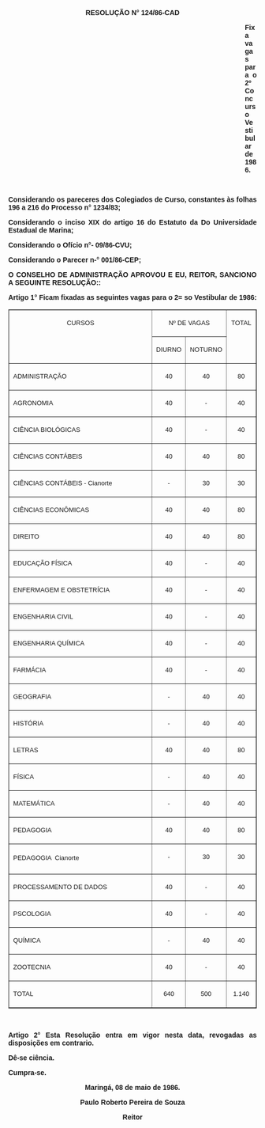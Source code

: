 <BODY>

<B><FONT FACE="Arial"><P ALIGN="CENTER">RESOLU&Ccedil;&Atilde;O N° 124/86-CAD</P>
<P ALIGN="CENTER"></P><DIR>
<DIR>
<DIR>
<DIR>
<DIR>
<DIR>
<DIR>
<DIR>
<DIR>
<DIR>
<DIR>
<DIR>

</B><P ALIGN="JUSTIFY">Fixa vagas para o 2º Concurso Vestibular de 1986.</P>
<P ALIGN="JUSTIFY"></P>
<P ALIGN="JUSTIFY">&nbsp;</P></DIR>
</DIR>
</DIR>
</DIR>
</DIR>
</DIR>
</DIR>
</DIR>
</DIR>
</DIR>
</DIR>
</DIR>

<P ALIGN="JUSTIFY">Considerando os pareceres dos Colegiados de Curso, constantes &agrave;s folhas 196 a 216 do Processo n° 1234/83;</P>
<P ALIGN="JUSTIFY">Considerando o inciso XIX do artigo 16 do Estatuto da Do Universidade Estadual de Marina;</P>
<P ALIGN="JUSTIFY">Considerando o Of&iacute;cio n°- 09/86-CVU;</P>
<P ALIGN="JUSTIFY">Considerando o Parecer n-° 001/86-CEP;</P>
<P ALIGN="JUSTIFY"></P>
<B><P ALIGN="JUSTIFY">O CONSELHO DE ADMINISTRA&Ccedil;&Atilde;O APROVOU E EU, REITOR, SANCIONO A SEGUINTE RESOLU&Ccedil;&Atilde;O:</B>:</P>
<P ALIGN="JUSTIFY"></P>
<B><P ALIGN="JUSTIFY">Artigo 1°</B>  Ficam fixadas as seguintes vagas para o 2= so Vestibular de 1986:</P></FONT>
<TABLE BORDER CELLSPACING=1 CELLPADDING=4 WIDTH=598>
<TR><TD WIDTH="61%" VALIGN="TOP" ROWSPAN=2>
<FONT FACE="Arial" SIZE=2><P ALIGN="CENTER"></P>
<P ALIGN="CENTER">CURSOS</FONT></TD>
<TD WIDTH="27%" VALIGN="TOP" COLSPAN=2>
<FONT FACE="Arial" SIZE=2><P ALIGN="CENTER">Nº DE VAGAS</FONT></TD>
<TD WIDTH="12%" VALIGN="TOP" ROWSPAN=2>
<FONT FACE="Arial" SIZE=2><P ALIGN="CENTER"></P>
<P ALIGN="CENTER">TOTAL</FONT></TD>
</TR>
<TR><TD WIDTH="13%" VALIGN="TOP">
<FONT FACE="Arial" SIZE=2><P ALIGN="CENTER">DIURNO</FONT></TD>
<TD WIDTH="14%" VALIGN="TOP">
<FONT FACE="Arial" SIZE=2><P ALIGN="CENTER">NOTURNO</FONT></TD>
</TR>
<TR><TD WIDTH="61%" VALIGN="TOP">
<FONT FACE="Arial" SIZE=2><P ALIGN="JUSTIFY">ADMINISTRA&Ccedil;&Atilde;O </FONT></TD>
<TD WIDTH="13%" VALIGN="TOP">
<FONT FACE="Arial" SIZE=2><P ALIGN="CENTER">40</FONT></TD>
<TD WIDTH="14%" VALIGN="TOP">
<FONT FACE="Arial" SIZE=2><P ALIGN="CENTER">40</FONT></TD>
<TD WIDTH="12%" VALIGN="TOP">
<FONT FACE="Arial" SIZE=2><P ALIGN="CENTER">80</FONT></TD>
</TR>
<TR><TD WIDTH="61%" VALIGN="TOP">
<FONT FACE="Arial" SIZE=2><P ALIGN="JUSTIFY">AGRONOMIA</FONT></TD>
<TD WIDTH="13%" VALIGN="TOP">
<FONT FACE="Arial" SIZE=2><P ALIGN="CENTER">40</FONT></TD>
<TD WIDTH="14%" VALIGN="TOP">
<FONT FACE="Arial" SIZE=2><P ALIGN="CENTER">-</FONT></TD>
<TD WIDTH="12%" VALIGN="TOP">
<FONT FACE="Arial" SIZE=2><P ALIGN="CENTER">40</FONT></TD>
</TR>
<TR><TD WIDTH="61%" VALIGN="TOP">
<FONT FACE="Arial" SIZE=2><P ALIGN="JUSTIFY">CI&Ecirc;NCIA BIOL&Oacute;GICAS</FONT></TD>
<TD WIDTH="13%" VALIGN="TOP">
<FONT FACE="Arial" SIZE=2><P ALIGN="CENTER">40</FONT></TD>
<TD WIDTH="14%" VALIGN="TOP">
<FONT FACE="Arial" SIZE=2><P ALIGN="CENTER">-</FONT></TD>
<TD WIDTH="12%" VALIGN="TOP">
<FONT FACE="Arial" SIZE=2><P ALIGN="CENTER">40</FONT></TD>
</TR>
<TR><TD WIDTH="61%" VALIGN="TOP">
<FONT FACE="Arial" SIZE=2><P ALIGN="JUSTIFY">CI&Ecirc;NCIAS CONT&Aacute;BEIS</FONT></TD>
<TD WIDTH="13%" VALIGN="TOP">
<FONT FACE="Arial" SIZE=2><P ALIGN="CENTER">40</FONT></TD>
<TD WIDTH="14%" VALIGN="TOP">
<FONT FACE="Arial" SIZE=2><P ALIGN="CENTER">40</FONT></TD>
<TD WIDTH="12%" VALIGN="TOP">
<FONT FACE="Arial" SIZE=2><P ALIGN="CENTER">80</FONT></TD>
</TR>
<TR><TD WIDTH="61%" VALIGN="TOP">
<FONT FACE="Arial" SIZE=2><P ALIGN="JUSTIFY">CI&Ecirc;NCIAS CONT&Aacute;BEIS  - Cianorte </FONT></TD>
<TD WIDTH="13%" VALIGN="TOP">
<FONT FACE="Arial" SIZE=2><P ALIGN="CENTER">-</FONT></TD>
<TD WIDTH="14%" VALIGN="TOP">
<FONT FACE="Arial" SIZE=2><P ALIGN="CENTER">30</FONT></TD>
<TD WIDTH="12%" VALIGN="TOP">
<FONT FACE="Arial" SIZE=2><P ALIGN="CENTER">30</FONT></TD>
</TR>
<TR><TD WIDTH="61%" VALIGN="TOP">
<FONT FACE="Arial" SIZE=2><P ALIGN="JUSTIFY">CI&Ecirc;NCIAS ECON&Ocirc;MICAS</FONT></TD>
<TD WIDTH="13%" VALIGN="TOP">
<FONT FACE="Arial" SIZE=2><P ALIGN="CENTER">40</FONT></TD>
<TD WIDTH="14%" VALIGN="TOP">
<FONT FACE="Arial" SIZE=2><P ALIGN="CENTER">40</FONT></TD>
<TD WIDTH="12%" VALIGN="TOP">
<FONT FACE="Arial" SIZE=2><P ALIGN="CENTER">80</FONT></TD>
</TR>
<TR><TD WIDTH="61%" VALIGN="TOP">
<FONT FACE="Arial" SIZE=2><P ALIGN="JUSTIFY">DIREITO</FONT></TD>
<TD WIDTH="13%" VALIGN="TOP">
<FONT FACE="Arial" SIZE=2><P ALIGN="CENTER">40</FONT></TD>
<TD WIDTH="14%" VALIGN="TOP">
<FONT FACE="Arial" SIZE=2><P ALIGN="CENTER">40</FONT></TD>
<TD WIDTH="12%" VALIGN="TOP">
<FONT FACE="Arial" SIZE=2><P ALIGN="CENTER">80</FONT></TD>
</TR>
<TR><TD WIDTH="61%" VALIGN="TOP">
<FONT FACE="Arial" SIZE=2><P ALIGN="JUSTIFY">EDUCA&Ccedil;&Atilde;O F&Iacute;SICA</FONT></TD>
<TD WIDTH="13%" VALIGN="TOP">
<FONT FACE="Arial" SIZE=2><P ALIGN="CENTER">40</FONT></TD>
<TD WIDTH="14%" VALIGN="TOP">
<FONT FACE="Arial" SIZE=2><P ALIGN="CENTER">-</FONT></TD>
<TD WIDTH="12%" VALIGN="TOP">
<FONT FACE="Arial" SIZE=2><P ALIGN="CENTER">40</FONT></TD>
</TR>
<TR><TD WIDTH="61%" VALIGN="TOP">
<FONT FACE="Arial" SIZE=2><P ALIGN="JUSTIFY">ENFERMAGEM E OBSTETR&Iacute;CIA</FONT></TD>
<TD WIDTH="13%" VALIGN="TOP">
<FONT FACE="Arial" SIZE=2><P ALIGN="CENTER">40</FONT></TD>
<TD WIDTH="14%" VALIGN="TOP">
<FONT FACE="Arial" SIZE=2><P ALIGN="CENTER">-</FONT></TD>
<TD WIDTH="12%" VALIGN="TOP">
<FONT FACE="Arial" SIZE=2><P ALIGN="CENTER">40</FONT></TD>
</TR>
<TR><TD WIDTH="61%" VALIGN="TOP">
<FONT FACE="Arial" SIZE=2><P ALIGN="JUSTIFY">ENGENHARIA CIVIL</FONT></TD>
<TD WIDTH="13%" VALIGN="TOP">
<FONT FACE="Arial" SIZE=2><P ALIGN="CENTER">40</FONT></TD>
<TD WIDTH="14%" VALIGN="TOP">
<FONT FACE="Arial" SIZE=2><P ALIGN="CENTER">-</FONT></TD>
<TD WIDTH="12%" VALIGN="TOP">
<FONT FACE="Arial" SIZE=2><P ALIGN="CENTER">40</FONT></TD>
</TR>
<TR><TD WIDTH="61%" VALIGN="TOP">
<FONT FACE="Arial" SIZE=2><P ALIGN="JUSTIFY">ENGENHARIA QU&Iacute;MICA</FONT></TD>
<TD WIDTH="13%" VALIGN="TOP">
<FONT FACE="Arial" SIZE=2><P ALIGN="CENTER">40</FONT></TD>
<TD WIDTH="14%" VALIGN="TOP">
<FONT FACE="Arial" SIZE=2><P ALIGN="CENTER">-</FONT></TD>
<TD WIDTH="12%" VALIGN="TOP">
<FONT FACE="Arial" SIZE=2><P ALIGN="CENTER">40</FONT></TD>
</TR>
<TR><TD WIDTH="61%" VALIGN="TOP">
<FONT FACE="Arial" SIZE=2><P ALIGN="JUSTIFY">FARM&Aacute;CIA</FONT></TD>
<TD WIDTH="13%" VALIGN="TOP">
<FONT FACE="Arial" SIZE=2><P ALIGN="CENTER">40</FONT></TD>
<TD WIDTH="14%" VALIGN="TOP">
<FONT FACE="Arial" SIZE=2><P ALIGN="CENTER">-</FONT></TD>
<TD WIDTH="12%" VALIGN="TOP">
<FONT FACE="Arial" SIZE=2><P ALIGN="CENTER">40</FONT></TD>
</TR>
<TR><TD WIDTH="61%" VALIGN="TOP">
<FONT FACE="Arial" SIZE=2><P ALIGN="JUSTIFY">GEOGRAFIA</FONT></TD>
<TD WIDTH="13%" VALIGN="TOP">
<FONT FACE="Arial" SIZE=2><P ALIGN="CENTER">-</FONT></TD>
<TD WIDTH="14%" VALIGN="TOP">
<FONT FACE="Arial" SIZE=2><P ALIGN="CENTER">40</FONT></TD>
<TD WIDTH="12%" VALIGN="TOP">
<FONT FACE="Arial" SIZE=2><P ALIGN="CENTER">40</FONT></TD>
</TR>
<TR><TD WIDTH="61%" VALIGN="TOP">
<FONT FACE="Arial" SIZE=2><P ALIGN="JUSTIFY">HIST&Oacute;RIA</FONT></TD>
<TD WIDTH="13%" VALIGN="TOP">
<FONT FACE="Arial" SIZE=2><P ALIGN="CENTER">-</FONT></TD>
<TD WIDTH="14%" VALIGN="TOP">
<FONT FACE="Arial" SIZE=2><P ALIGN="CENTER">40</FONT></TD>
<TD WIDTH="12%" VALIGN="TOP">
<FONT FACE="Arial" SIZE=2><P ALIGN="CENTER">40</FONT></TD>
</TR>
<TR><TD WIDTH="61%" VALIGN="TOP">
<FONT FACE="Arial" SIZE=2><P ALIGN="JUSTIFY">LETRAS</FONT></TD>
<TD WIDTH="13%" VALIGN="TOP">
<FONT FACE="Arial" SIZE=2><P ALIGN="CENTER">40</FONT></TD>
<TD WIDTH="14%" VALIGN="TOP">
<FONT FACE="Arial" SIZE=2><P ALIGN="CENTER">40</FONT></TD>
<TD WIDTH="12%" VALIGN="TOP">
<FONT FACE="Arial" SIZE=2><P ALIGN="CENTER">80</FONT></TD>
</TR>
<TR><TD WIDTH="61%" VALIGN="TOP">
<FONT FACE="Arial" SIZE=2><P ALIGN="JUSTIFY">F&Iacute;SICA</FONT></TD>
<TD WIDTH="13%" VALIGN="TOP">
<FONT FACE="Arial" SIZE=2><P ALIGN="CENTER">-</FONT></TD>
<TD WIDTH="14%" VALIGN="TOP">
<FONT FACE="Arial" SIZE=2><P ALIGN="CENTER">40</FONT></TD>
<TD WIDTH="12%" VALIGN="TOP">
<FONT FACE="Arial" SIZE=2><P ALIGN="CENTER">40</FONT></TD>
</TR>
<TR><TD WIDTH="61%" VALIGN="TOP">
<FONT FACE="Arial" SIZE=2><P ALIGN="JUSTIFY">MATEM&Aacute;TICA</FONT></TD>
<TD WIDTH="13%" VALIGN="TOP">
<FONT FACE="Arial" SIZE=2><P ALIGN="CENTER">-</FONT></TD>
<TD WIDTH="14%" VALIGN="TOP">
<FONT FACE="Arial" SIZE=2><P ALIGN="CENTER">40</FONT></TD>
<TD WIDTH="12%" VALIGN="TOP">
<FONT FACE="Arial" SIZE=2><P ALIGN="CENTER">40</FONT></TD>
</TR>
<TR><TD WIDTH="61%" VALIGN="TOP">
<FONT FACE="Arial" SIZE=2><P ALIGN="JUSTIFY">PEDAGOGIA</FONT></TD>
<TD WIDTH="13%" VALIGN="TOP">
<FONT FACE="Arial" SIZE=2><P ALIGN="CENTER">40</FONT></TD>
<TD WIDTH="14%" VALIGN="TOP">
<FONT FACE="Arial" SIZE=2><P ALIGN="CENTER">40</FONT></TD>
<TD WIDTH="12%" VALIGN="TOP">
<FONT FACE="Arial" SIZE=2><P ALIGN="CENTER">80</FONT></TD>
</TR>
<TR><TD WIDTH="61%" VALIGN="TOP">
<FONT FACE="Arial" SIZE=2><P ALIGN="JUSTIFY">PEDAGOGIA  Cianorte </FONT></TD>
<TD WIDTH="13%" VALIGN="TOP">
<FONT FACE="Arial" SIZE=2><P ALIGN="CENTER">-</FONT></TD>
<TD WIDTH="14%" VALIGN="TOP">
<FONT FACE="Arial" SIZE=2><P ALIGN="CENTER">30</FONT></TD>
<TD WIDTH="12%" VALIGN="TOP">
<FONT FACE="Arial" SIZE=2><P ALIGN="CENTER">30</FONT></TD>
</TR>
<TR><TD WIDTH="61%" VALIGN="TOP">
<FONT FACE="Arial" SIZE=2><P ALIGN="JUSTIFY">PROCESSAMENTO DE DADOS</FONT></TD>
<TD WIDTH="13%" VALIGN="TOP">
<FONT FACE="Arial" SIZE=2><P ALIGN="CENTER">40</FONT></TD>
<TD WIDTH="14%" VALIGN="TOP">
<FONT FACE="Arial" SIZE=2><P ALIGN="CENTER">-</FONT></TD>
<TD WIDTH="12%" VALIGN="TOP">
<FONT FACE="Arial" SIZE=2><P ALIGN="CENTER">40</FONT></TD>
</TR>
<TR><TD WIDTH="61%" VALIGN="TOP">
<FONT FACE="Arial" SIZE=2><P ALIGN="JUSTIFY">PSCOLOGIA</FONT></TD>
<TD WIDTH="13%" VALIGN="TOP">
<FONT FACE="Arial" SIZE=2><P ALIGN="CENTER">40</FONT></TD>
<TD WIDTH="14%" VALIGN="TOP">
<FONT FACE="Arial" SIZE=2><P ALIGN="CENTER">-</FONT></TD>
<TD WIDTH="12%" VALIGN="TOP">
<FONT FACE="Arial" SIZE=2><P ALIGN="CENTER">40</FONT></TD>
</TR>
<TR><TD WIDTH="61%" VALIGN="TOP">
<FONT FACE="Arial" SIZE=2><P ALIGN="JUSTIFY">QU&Iacute;MICA</FONT></TD>
<TD WIDTH="13%" VALIGN="TOP">
<FONT FACE="Arial" SIZE=2><P ALIGN="CENTER">-</FONT></TD>
<TD WIDTH="14%" VALIGN="TOP">
<FONT FACE="Arial" SIZE=2><P ALIGN="CENTER">40</FONT></TD>
<TD WIDTH="12%" VALIGN="TOP">
<FONT FACE="Arial" SIZE=2><P ALIGN="CENTER">40</FONT></TD>
</TR>
<TR><TD WIDTH="61%" VALIGN="TOP">
<FONT FACE="Arial" SIZE=2><P ALIGN="JUSTIFY">ZOOTECNIA</FONT></TD>
<TD WIDTH="13%" VALIGN="TOP">
<FONT FACE="Arial" SIZE=2><P ALIGN="CENTER">40</FONT></TD>
<TD WIDTH="14%" VALIGN="TOP">
<FONT FACE="Arial" SIZE=2><P ALIGN="CENTER">-</FONT></TD>
<TD WIDTH="12%" VALIGN="TOP">
<FONT FACE="Arial" SIZE=2><P ALIGN="CENTER">40</FONT></TD>
</TR>
<TR><TD WIDTH="61%" VALIGN="TOP">
<FONT FACE="Arial" SIZE=2><P ALIGN="JUSTIFY">TOTAL </FONT></TD>
<TD WIDTH="13%" VALIGN="TOP">
<FONT FACE="Arial" SIZE=2><P ALIGN="CENTER">640</FONT></TD>
<TD WIDTH="14%" VALIGN="TOP">
<FONT FACE="Arial" SIZE=2><P ALIGN="CENTER">500</FONT></TD>
<TD WIDTH="12%" VALIGN="TOP">
<FONT FACE="Arial" SIZE=2><P ALIGN="CENTER">1.140</FONT></TD>
</TR>
</TABLE>

<FONT FACE="Arial"><P ALIGN="JUSTIFY"></P>
<P ALIGN="JUSTIFY">&nbsp;</P>
<B><P ALIGN="JUSTIFY">Artigo 2°</B>  Esta Resolu&ccedil;&atilde;o entra em vigor nesta data, revogadas as disposi&ccedil;&otilde;es em contrario.</P>
<P ALIGN="JUSTIFY">D&ecirc;-se ci&ecirc;ncia.</P>
<P ALIGN="JUSTIFY">Cumpra-se.</P>
<P ALIGN="JUSTIFY"></P>
<P ALIGN="CENTER">Maring&aacute;, 08 de maio de 1986.</P>
<P ALIGN="CENTER"></P>
<P ALIGN="CENTER">Paulo Roberto Pereira de Souza</P>
<P ALIGN="CENTER">Reitor</P></FONT></BODY>
